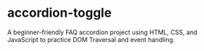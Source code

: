 # accordion-toggle
A beginner-friendly FAQ accordion project using HTML, CSS, and JavaScript to practice DOM Traversal and event handling.
